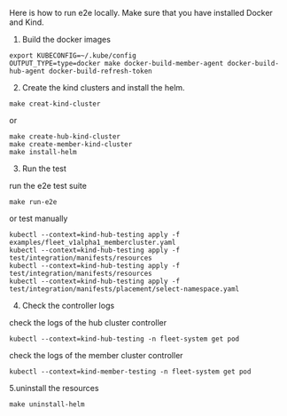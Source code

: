 Here is how to run e2e locally. Make sure that you have installed Docker and Kind.

1. Build the docker images
```shell
export KUBECONFIG=~/.kube/config
OUTPUT_TYPE=type=docker make docker-build-member-agent docker-build-hub-agent docker-build-refresh-token
```

2. Create the kind clusters and install the helm.
```shell
make creat-kind-cluster
```
or 
```shell
make create-hub-kind-cluster
make create-member-kind-cluster
make install-helm
```

3. Run the test

run the e2e test suite
 ```shell
make run-e2e
```
or test manually
```shell
kubectl --context=kind-hub-testing apply -f examples/fleet_v1alpha1_membercluster.yaml
kubectl --context=kind-hub-testing apply -f test/integration/manifests/resources
kubectl --context=kind-hub-testing apply -f test/integration/manifests/resources
kubectl --context=kind-hub-testing apply -f test/integration/manifests/placement/select-namespace.yaml
```

4. Check the controller logs 

check the logs of the hub cluster controller
```shell
kubectl --context=kind-hub-testing -n fleet-system get pod 
```

check the logs of the member cluster controller
```shell
kubectl --context=kind-member-testing -n fleet-system get pod 
```

5.uninstall the resources
```shell
make uninstall-helm
```